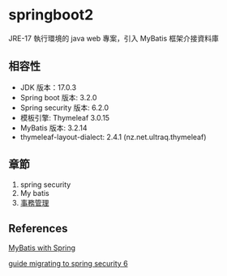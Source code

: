 # springboot2

 JRE-17 執行環境的 java web 專案，引入 MyBatis 框架介接資料庫

## 相容性
- JDK 版本：17.0.3
- Spring boot 版本: 3.2.0
- Spring security 版本: 6.2.0
- 模板引擎: Thymeleaf 3.0.15
- MyBatis 版本: 3.2.14
- thymeleaf-layout-dialect: 2.4.1 (nz.net.ultraq.thymeleaf)

## 章節
1. spring security
1. My batis
1. [事務管理](TransactionManagement.md)

## References

[MyBatis with Spring](https://www.baeldung.com/spring-mybatis)

[guide migrating to spring security 6](https://stackoverflow.com/questions/28907030/spring-security-authorize-request-for-certain-url-http-method-using-httpsecu/74633151#74633151)
